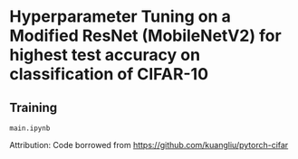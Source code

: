 # Hyperparameter Tuning on a Modified ResNet (MobileNetV2) for highest test accuracy on classification of CIFAR-10



## Training
```
main.ipynb
```

Attribution: Code borrowed from https://github.com/kuangliu/pytorch-cifar
